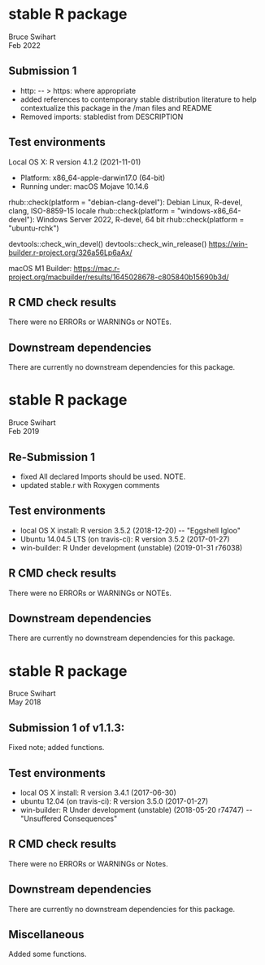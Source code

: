 # stable R package
Bruce Swihart  
Feb 2022

## Submission 1

  * http: -- > https: where appropriate
  * added references to contemporary stable distribution literature to help
  contextualize this package in the /man files and README
  * Removed imports: stabledist from DESCRIPTION
    

## Test environments
Local OS X: R version 4.1.2 (2021-11-01)
  * Platform: x86_64-apple-darwin17.0 (64-bit)
  * Running under: macOS Mojave 10.14.6
  
rhub::check(platform = "debian-clang-devel"): Debian Linux, R-devel, clang, ISO-8859-15 locale
rhub::check(platform = "windows-x86_64-devel"): Windows Server 2022, R-devel, 64 bit
rhub::check(platform = "ubuntu-rchk")

devtools::check_win_devel()
devtools::check_win_release()
https://win-builder.r-project.org/326a56Lp6aAx/

macOS M1 Builder: https://mac.r-project.org/macbuilder/results/1645028678-c805840b15690b3d/

## R CMD check results
There were no ERRORs or WARNINGs or NOTEs.


## Downstream dependencies
There are currently no downstream dependencies for this package.


# stable R package
Bruce Swihart  
Feb 2019

## Re-Submission 1

  * fixed  All declared Imports should be used. NOTE.
  * updated stable.r with Roxygen comments

## Test environments
* local OS X install: R version 3.5.2 (2018-12-20) -- "Eggshell Igloo"
* Ubuntu 14.04.5 LTS (on travis-ci): R version 3.5.2 (2017-01-27)
* win-builder: R Under development (unstable) (2019-01-31 r76038)

## R CMD check results
There were no ERRORs or WARNINGs or NOTEs.


## Downstream dependencies
There are currently no downstream dependencies for this package.

# stable R package
Bruce Swihart  
May 2018

## Submission 1 of v1.1.3:
  Fixed note; added functions.

## Test environments
* local OS X install: R version 3.4.1 (2017-06-30)
* ubuntu 12.04 (on travis-ci): R version 3.5.0 (2017-01-27)
* win-builder: R Under development (unstable) (2018-05-20 r74747) -- "Unsuffered Consequences"

## R CMD check results
There were no ERRORs or WARNINGs or Notes. 

## Downstream dependencies
There are currently no downstream dependencies for this package.

## Miscellaneous
Added some functions.